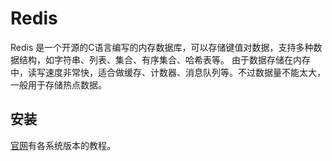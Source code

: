 # Redis

Redis 是一个开源的C语言编写的内存数据库，可以存储键值对数据，支持多种数据结构，如字符串、列表、集合、有序集合、哈希表等。
由于数据存储在内存中，读写速度非常快，适合做缓存、计数器、消息队列等。不过数据量不能太大，一般用于存储热点数据。

## 安装

[官网](https://redis.io/docs/latest/operate/oss_and_stack/install/install-redis/)有各系统版本的教程。

